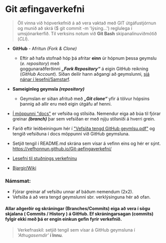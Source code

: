 
# Git æfingaverkefni 

> Öll vinna við hópverkefnið á að vera vaktað með GIT útgáfustjórnun og munið að skrá ($ git commit -m 'lýsing...') reglulega í umsjónarkerfið.
> Til verksins notum við **Git Bash** skipanalínuviðmótið (_CLI_).

*	**GitHub** - Afritun _(Fork & Clone)_
	*	Eftir að hafa stofnað hóp þá afritar **einn** úr hópnum þessa geymslu (_e. repository_) með <br> goggunaraðferðinni _**„Fork Repository“**_  á eigin GitHub reikning (_GitHub Account_). Síðan deilir hann aðgangi að geymslunni, [sjá nánar í lesefni/Samstarf](Lesefni/Samstarf%20á%20GitHub.pdf).
*	**Sameiginleg geymsla _(repository)_**
	* Geymslan er síðan afrituð með _**„Git clone“**_ yfir á tölvur hópsins þannig að allir eru með eigin útgáfu af henni.

*	[Í möppunni "docs"](docs/) er vefsíða og stílsíða. Nemendur eiga að búa til fjórar greinar **_(branch)_** þar sem vefsíðan er með nýju stílsniði á hverri grein. 
*	Farið eftir leiðbeiningum hér í ["Vefsíða tengd GitHub geymlsu.pdf"](Lesefni/Vefsíða%20tengd%20GitHub%20geymslu.pdf) og tengið vefsíðuna í docs möppunni við GitHub geymsluna.
* 	Setjið tengil í README.md skrána sem vísar á vefinn eins og hér er sýnt.
	https://vefhonnun.github.io/Git-aefingaverkefni/
*	[Lesefni til stuðnings verkefninu](Lesefni/)
*	[Bjargir/Wiki](https://github.com/vefhonnun/Git-aefingaverkefni/wiki)

### Námsmat:
*	Fjórar greinar af vefsíðu unnar af báðum nemendum (2x2). 
*	Vefsíða á að vera tengd geymslunni sbr. verklýsinguna hér að ofan.

#### Allar aðgerðir og skráningar (Branches/Commits) eiga að vera í sögu skjalana ( Commits / History ) á GitHub. Ef skráningarsagan (commits) fylgir ekki með þá er engin einkun gefin fyrir verkefnið.  

> Verkefnaskil: setjið tengil sem vísar á GitHub geymsluna í _'Athugasemdir'_ **í Innu**. 
